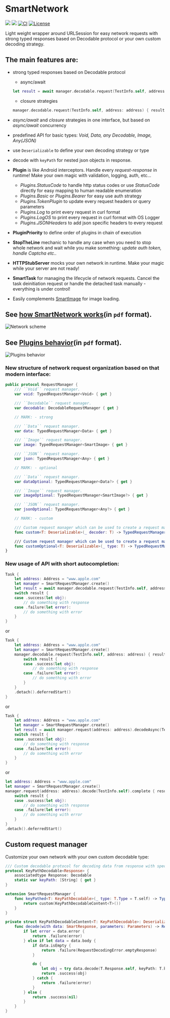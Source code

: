# SmartNetwork
[![](https://img.shields.io/endpoint?url=https%3A%2F%2Fswiftpackageindex.com%2Fapi%2Fpackages%2FNikSativa%2FSmartNetwork%2Fbadge%3Ftype%3Dswift-versions)](https://swiftpackageindex.com/NikSativa/SmartNetwork)
[![](https://img.shields.io/endpoint?url=https%3A%2F%2Fswiftpackageindex.com%2Fapi%2Fpackages%2FNikSativa%2FSmartNetwork%2Fbadge%3Ftype%3Dplatforms)](https://swiftpackageindex.com/NikSativa/SmartNetwork)
[![CI](https://github.com/NikSativa/SmartNetwork/actions/workflows/swift_macos.yml/badge.svg)](https://github.com/NikSativa/SmartNetwork/actions/workflows/swift_macos.yml)
[![License](https://img.shields.io/github/license/Iterable/swift-sdk)](https://opensource.org/licenses/MIT)

Light weight wrapper around URLSession for easy network requests with strong typed responses based on Decodable protocol or your own custom decoding strategy.

## The main features are: 
- strong typed responses based on Decodable protocol
  - async/await
  ```swift
  let result = await manager.decodable.request(TestInfo.self, address: address)
  ```
  
  - closure strategies
  ```swift
  manager.decodable.request(TestInfo.self, address: address) { result in ... }.start()
  ```

- *async/await* and *closure* strategies in one interface, but based on *async/await* concurrency
- predefined API for basic types: *Void, Data, any Decodable, Image, Any(JSON)*
- use `Deserializable` to define your own decoding strategy or type
- decode with `keyPath` for nested json objects in response.
- **Plugin** is like Android interceptors. Handle every *request-response* in runtime! Make your own magic with validation, logging, auth, etc...
  + *Plugins.StatusCode* to handle http status codes or use *StatusCode* directly for easy mapping to human readable enumeration
  + *Plugins.Basic* or *Plugins.Bearer* for easy use auth strategy
  + *Plugins.TokenPlugin* to update every request headers or query parameters
  + *Plugins.Log* to print every request in curl format
  + *Plugins.LogOS* to print every request in curl format with OS Logger
  + *Plugins.JSONHeaders* to add json specific headers to every request
- **PluginPriority** to define order of plugins in chain of execution 
- **StopTheLine** mechanic to handle any case when you need to stop whole network and wait while you make something: *update auth token, handle Captcha etc..*
- **HTTPStubServer** mocks your own network in runtime. Make your magic while your server are not ready!
- **SmartTask** for managing the lifecycle of network requests. Cancel the task deinitiation request or handle the detached task manually - everything is under control!
- Easily complements [SmartImage](https://github.com/NikSativa/SmartImages) for image loading.

## See [how SmartNetwork works](./.instructions/SmartNetwork.pdf)(in `pdf` format).
![Network scheme](./.instructions/SmartNetwork.jpg)

## See [Plugins behavior](./.instructions/Plugins_behavior.pdf)(in `pdf` format).
![Plugins behavior](./.instructions/Plugins_behavior.jpg)

### New structure of network request organization based on that modern interface:

```swift
public protocol RequestManager {
    /// ``Void`` request manager.
    var void: TypedRequestManager<Void> { get }

    /// ``Decodable`` request manager.
    var decodable: DecodableRequestManager { get }

    // MARK: - strong

    /// ``Data`` request manager.
    var data: TypedRequestManager<Data> { get }

    /// ``Image`` request manager.
    var image: TypedRequestManager<SmartImage> { get }

    /// ``JSON`` request manager.
    var json: TypedRequestManager<Any> { get }

    // MARK: - optional

    /// ``Data`` request manager.
    var dataOptional: TypedRequestManager<Data?> { get }

    /// ``Image`` request manager.
    var imageOptional: TypedRequestManager<SmartImage?> { get }

    /// ``JSON`` request manager.
    var jsonOptional: TypedRequestManager<Any?> { get }

    // MARK: - custom

    /// Custom request manager which can be used to create a request manager with a custom ``Deserializable`` of your own choice.
    func custom<T: Deserializable>(_ decoder: T) -> TypedRequestManager<T.Object> 

    /// Custom request manager which can be used to create a request manager with a custom ``Deserializable`` of your own choice.
    func customOptional<T: Deserializable>(_ type: T) -> TypedRequestManager<T.Object?>
}
```

### New usage of API with short autocompletion:

```swift
Task {
    let address: Address = "www.apple.com"
    let manager = SmartRequestManager.create()
    let result = await manager.decodable.request(TestInfo.self, address: address)
    switch result {
    case .success(let obj):
        // do something with response
    case .failure(let error):
        // do something with error
    }
}
```
or
```swift
Task {
    let address: Address = "www.apple.com"
    let manager = SmartRequestManager.create()
    manager.decodable.request(TestInfo.self, address: address) { result in
        switch result {
        case .success(let obj):
            // do something with response
        case .failure(let error):
            // do something with error
        }
    }
    .detach().deferredStart()
}
```
or
```swift
Task {
    let address: Address = "www.apple.com"
    let manager = SmartRequestManager.create()
    let result = await manager.request(address: address).decodeAsync(TestInfo.self)
    switch result {
    case .success(let obj):
        // do something with response
    case .failure(let error):
        // do something with error
    }
}
```
or
```swift
let address: Address = "www.apple.com"
let manager = SmartRequestManager.create()
manager.request(address: address).decode(TestInfo.self).complete { result in
    switch result {
    case .success(let obj):
        // do something with response
    case .failure(let error):
        // do something with error
    }
}
.detach().deferredStart()
```

## Custom request manager

Customize your own network with your own custom decodable type:

```swift
/// Custom decodable protocol for decoding data from response with specified keyPath
protocol KeyPathDecodable<Response> {
    associatedtype Response: Decodable
    static var keyPath: [String] { get }
}

extension SmartRequestManager {
    func keyPathed<T: KeyPathDecodable>(_ type: T.Type = T.self) -> TypedRequestManager<T.Response?> {
        return custom(KeyPathDecodableContent<T>())
    }
}

private struct KeyPathDecodableContent<T: KeyPathDecodable>: Deserializable {
    func decode(with data: SmartResponse, parameters: Parameters) -> Result<T.Response?, Error> {
        if let error = data.error {
            return .failure(error)
        } else if let data = data.body {
            if data.isEmpty {
                return .failure(RequestDecodingError.emptyResponse)
            }

            do {
                let obj = try data.decode(T.Response.self, keyPath: T.keyPath)
                return .success(obj)
            } catch {
                return .failure(error)
            }
        } else {
            return .success(nil)
        }
    }
}
```
